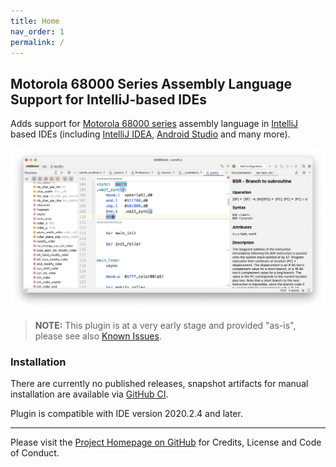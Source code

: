 ```yaml
---
title: Home
nav_order: 1
permalink: /
---
```


## Motorola 68000 Series Assembly Language Support for IntelliJ-based IDEs
                                  
Adds support for [Motorola 68000 series](https://en.wikipedia.org/wiki/Motorola_68000_series) assembly language
in [IntelliJ](https://www.jetbrains.org/intellij/sdk/docs/intro/intellij_platform.html#ides-based-on-the-intellij-platform) based IDEs
(including [IntelliJ IDEA](https://www.jetbrains.com/idea/), [Android Studio](https://developer.android.com/studio/) and many more).

![m68plugin](_img/m68kplugin_landing.png)

> **NOTE:** This plugin is at a very early stage and provided "as-is", please see also [Known Issues](known_issues.md).

### Installation

There are currently no published releases, snapshot artifacts for manual installation are available via [GitHub CI](https://github.com/YannCebron/m68kplugin/actions?query=workflow%3A%22Build+%26+Test%22).

Plugin is compatible with IDE version 2020.2.4 and later.              
               
---

Please visit the [Project Homepage on GitHub](https://github.com/YannCebron/m68kplugin) for Credits, License and Code of Conduct.
